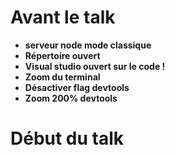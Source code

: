 # Avant le talk
* **serveur node mode classique**
* **Répertoire ouvert**
* **Visual studio ouvert sur le code !**
* **Zoom du terminal**
* **Désactiver flag devtools**
* **Zoom 200% devtools**

# Début du talk